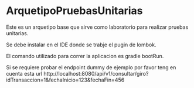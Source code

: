 # ArquetipoPruebasUnitarias

Este es un arquetipo base que sirve como laboratorio para realizar pruebas unitarias.

Se debe instalar en el IDE donde se trabje el pugin de lombok.

El comando utilizado para correr la aplicacion es gradle bootRun.

Si se requiere probar el endpoint dummy de ejemplo por favor teng en cuenta esta url
http://localhost:8080/api/v1/consultar/giro?idTransaccion=1&fechaInicio=123&fechaFin=456

